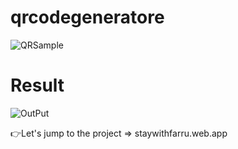 # qrcodegeneratore

![QRSample](https://github.com/farrucoder/QR-CodeGeneratore/assets/114243390/a1877762-d671-4874-8e42-9ac131bab964)

# Result

![OutPut](https://github.com/farrucoder/QR-CodeGeneratore/assets/114243390/3d384471-27c3-404d-9457-198ff233025d)

👉Let's jump to the project => staywithfarru.web.app
